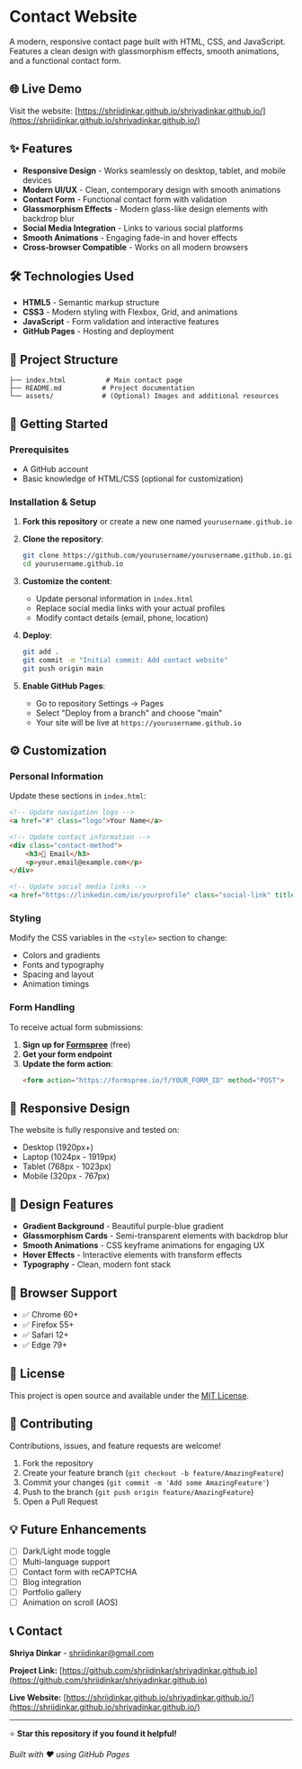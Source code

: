 # Contact Website

A modern, responsive contact page built with HTML, CSS, and JavaScript. Features a clean design with glassmorphism effects, smooth animations, and a functional contact form.

## 🌐 Live Demo

Visit the website: [https://shriidinkar.github.io/shriyadinkar.github.io/](https://shriidinkar.github.io/shriyadinkar.github.io/)

## ✨ Features

- **Responsive Design** - Works seamlessly on desktop, tablet, and mobile devices
- **Modern UI/UX** - Clean, contemporary design with smooth animations
- **Contact Form** - Functional contact form with validation
- **Glassmorphism Effects** - Modern glass-like design elements with backdrop blur
- **Social Media Integration** - Links to various social platforms
- **Smooth Animations** - Engaging fade-in and hover effects
- **Cross-browser Compatible** - Works on all modern browsers

## 🛠 Technologies Used

- **HTML5** - Semantic markup structure
- **CSS3** - Modern styling with Flexbox, Grid, and animations
- **JavaScript** - Form validation and interactive features
- **GitHub Pages** - Hosting and deployment

## 📂 Project Structure

```
├── index.html          # Main contact page
├── README.md          # Project documentation
└── assets/            # (Optional) Images and additional resources
```

## 🚀 Getting Started

### Prerequisites

- A GitHub account
- Basic knowledge of HTML/CSS (optional for customization)

### Installation & Setup

1. **Fork this repository** or create a new one named `yourusername.github.io`

2. **Clone the repository**:
   ```bash
   git clone https://github.com/yourusername/yourusername.github.io.git
   cd yourusername.github.io
   ```

3. **Customize the content**:
   - Update personal information in `index.html`
   - Replace social media links with your actual profiles
   - Modify contact details (email, phone, location)

4. **Deploy**:
   ```bash
   git add .
   git commit -m "Initial commit: Add contact website"
   git push origin main
   ```

5. **Enable GitHub Pages**:
   - Go to repository Settings → Pages
   - Select "Deploy from a branch" and choose "main"
   - Your site will be live at `https://yourusername.github.io`

## ⚙️ Customization

### Personal Information
Update these sections in `index.html`:

```html
<!-- Update navigation logo -->
<a href="#" class="logo">Your Name</a>

<!-- Update contact information -->
<div class="contact-method">
    <h3>📧 Email</h3>
    <p>your.email@example.com</p>
</div>

<!-- Update social media links -->
<a href="https://linkedin.com/in/yourprofile" class="social-link" title="LinkedIn">💼</a>
```

### Styling
Modify the CSS variables in the `<style>` section to change:
- Colors and gradients
- Fonts and typography
- Spacing and layout
- Animation timings

### Form Handling
To receive actual form submissions:

1. **Sign up for [Formspree](https://formspree.io)** (free)
2. **Get your form endpoint**
3. **Update the form action**:
   ```html
   <form action="https://formspree.io/f/YOUR_FORM_ID" method="POST">
   ```

## 📱 Responsive Design

The website is fully responsive and tested on:
- Desktop (1920px+)
- Laptop (1024px - 1919px)
- Tablet (768px - 1023px)
- Mobile (320px - 767px)

## 🎨 Design Features

- **Gradient Background** - Beautiful purple-blue gradient
- **Glassmorphism Cards** - Semi-transparent elements with backdrop blur
- **Smooth Animations** - CSS keyframe animations for engaging UX
- **Hover Effects** - Interactive elements with transform effects
- **Typography** - Clean, modern font stack

## 🔧 Browser Support

- ✅ Chrome 60+
- ✅ Firefox 55+
- ✅ Safari 12+
- ✅ Edge 79+

## 📝 License

This project is open source and available under the [MIT License](LICENSE).

## 🤝 Contributing

Contributions, issues, and feature requests are welcome!

1. Fork the repository
2. Create your feature branch (`git checkout -b feature/AmazingFeature`)
3. Commit your changes (`git commit -m 'Add some AmazingFeature'`)
4. Push to the branch (`git push origin feature/AmazingFeature`)
5. Open a Pull Request

## 💡 Future Enhancements

- [ ] Dark/Light mode toggle
- [ ] Multi-language support
- [ ] Contact form with reCAPTCHA
- [ ] Blog integration
- [ ] Portfolio gallery
- [ ] Animation on scroll (AOS)

## 📞 Contact

**Shriya Dinkar** - [shriidinkar@gmail.com](mailto:shriidinkar@gmail.com)

**Project Link:** [https://github.com/shriidinkar/shriyadinkar.github.io](https://github.com/shriidinkar/shriyadinkar.github.io)

**Live Website:** [https://shriidinkar.github.io/shriyadinkar.github.io/](https://shriidinkar.github.io/shriyadinkar.github.io/)

---

⭐ **Star this repository if you found it helpful!**

*Built with ❤️ using GitHub Pages*
